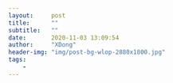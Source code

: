 ```yaml
---
layout:     post
title:      ""
subtitle:   ""
date:       2020-11-03 13:09:54
author:     "XDong"
header-img: "img/post-bg-wlop-2880x1800.jpg"
tags:
    - 
---
```

